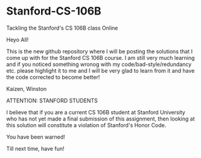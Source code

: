 # Stanford-CS-106B
Tackling the Stanford's CS 106B class Online

Heyo All!

This is the new github repository where I will be posting the solutions that I come up with for the Stanford CS 106B course.
I am still very much learning and if you noticed something wronog with my code/bad-style/redundancy etc. please highlight it to me and I will be very glad to learn from it and have the code corrected to become better!

Kaizen,
Winston

ATTENTION: STANFORD STUDENTS

I believe that if you are a current CS 106B student at Stanford University who has not yet made a final submission of this assignment, then looking at this solution will constitute a violation of Stanford's Honor Code.

You have been warned!

Till next time, have fun!


